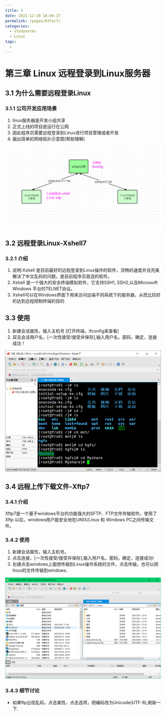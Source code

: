 ```yaml
---
title: 3
date: 2021-12-20 18:44:17
permalink: /pages/637ecf/
categories:
  - studynotes
  - Linux
tags:
  - 
---
```

# 第三章 Linux 远程登录到Linux服务器

## 3.1 为什么需要远程登录Linux

### 3.1.1 公司开发应用场景

1. linux服务器是开发小组共享
2. 正式上线的项目是运行在公网
3. 因此程序员需要远程登录到Linux进行项目管理或者开发
4. 画出简单的网络拓扑示意图(帮助理解)

![1630590489511](./images/3/01.png)

## 3.2 远程登录Linux-Xshell7

### 3.2.1 介绍

1. 说明:Xshell 是目前最好的远程登录到Linux操作的软件，流畅的速度并且完美解决了中文乱码的问题，是目前程序员首选的软件。
2. Xshell 是一个强大的安全终端模拟软件，它支持SSH1, SSH2,以及Microsoft Windows 平台的TELNET协议。
3. Xshell可以在Windows界面下用来访问远端不同系统下的服务器，从而比较好的达到远程控制终端的目的

## 3.3 使用

1. 新建会话属性，输入主机号 [打开终端，ifconfig来查看]
2. 双击会话用户名，[一次性接受/接受并保存],输入用户名，密码，确定，连接成功！

![1630593147526](./images/3/02.png)

## 3.4 远程上传下载文件-Xftp7

### 3.4.1 介绍

Xftp7是一个基于windows平台的功能强大的SFTP、FTP文件传输软件。使用了Xftp 以后，windows用户能安全地在UNIX/Linux 和 Windows PC之间传输文件。

### 3.4.2 使用

1. 新建会话属性，输入主机号。
2. 点击连接，[一次性接受/接受并保存],输入用户名，密码，确定，连接成功!
3. 右键点击windows上面想传输到Linux操作系统的文件，点击传输，也可以把linux的文件传输到windows.

![1630644739757](./images/3/03.png)

### 3.4.3 细节讨论

+ 如果ftp出现乱码，点击属性，点击选项，把编码改为Unicode(UTF-8),刷新一下.

